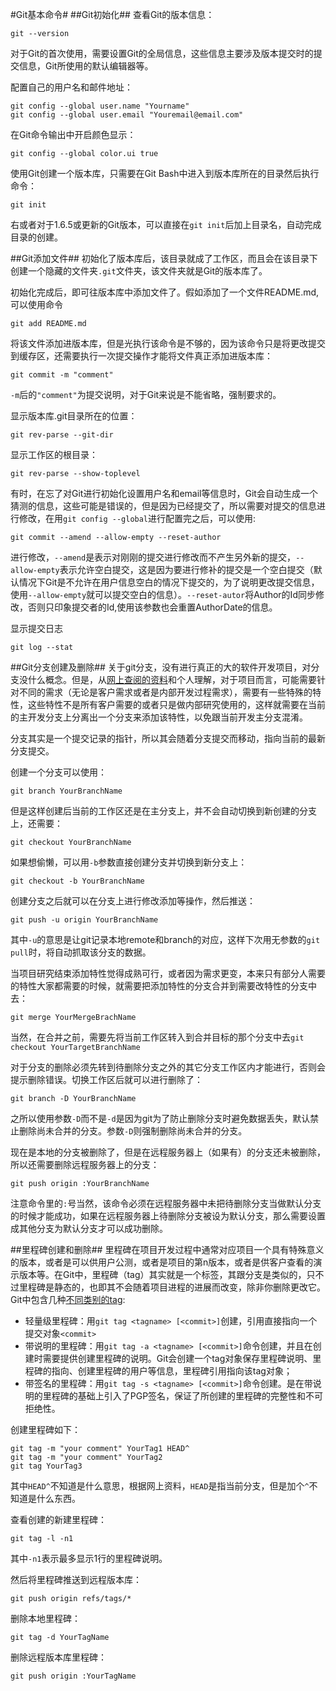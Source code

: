 #Git基本命令#
##Git初始化##
查看Git的版本信息：  

    git --version

对于Git的首次使用，需要设置Git的全局信息，这些信息主要涉及版本提交时的提交信息，Git所使用的默认编辑器等。

配置自己的用户名和邮件地址：

    git config --global user.name "Yourname"
    git config --global user.email "Youremail@email.com"
在Git命令输出中开启颜色显示：  

    git config --global color.ui true

使用Git创建一个版本库，只需要在Git Bash中进入到版本库所在的目录然后执行命令：

    git init

右或者对于1.6.5或更新的Git版本，可以直接在`git init`后加上目录名，自动完成目录的创建。

##Git添加文件##
初始化了版本库后，该目录就成了工作区，而且会在该目录下创建一个隐藏的文件夹`.git`文件夹，该文件夹就是Git的版本库了。

初始化完成后，即可往版本库中添加文件了。假如添加了一个文件README.md,可以使用命令

    git add README.md

将该文件添加进版本库，但是光执行该命令是不够的，因为该命令只是将更改提交到缓存区，还需要执行一次提交操作才能将文件真正添加进版本库：

    git commit -m "comment"

`-m`后的`"comment"`为提交说明，对于Git来说是不能省略，强制要求的。

显示版本库.git目录所在的位置：

    git rev-parse --git-dir

显示工作区的根目录：
    
    git rev-parse --show-toplevel

有时，在忘了对Git进行初始化设置用户名和email等信息时，Git会自动生成一个猜测的信息，这些可能是错误的，但是因为已经提交了，所以需要对提交的信息进行修改，在用`git config --global`进行配置完之后，可以使用:

    git commit --amend --allow-empty --reset-author

进行修改，`--amend`是表示对刚刚的提交进行修改而不产生另外新的提交，`--allow-empty`表示允许空白提交，这是因为要进行修补的提交是一个空白提交（默认情况下Git是不允许在用户信息空白的情况下提交的，为了说明更改提交信息，使用`--allow-empty`就可以提交空白的信息）。`--reset-autor`将Author的Id同步修改，否则只印象提交者的Id,使用该参数也会重置AuthorDate的信息。

显示提交日志  
    
    git log --stat


##Git分支创建及删除##
关于git分支，没有进行真正的大的软件开发项目，对分支没什么概念。但是，从[网上查阅的资料][1]和个人理解，对于项目而言，可能需要针对不同的需求（无论是客户需求或者是内部开发过程需求），需要有一些特殊的特性，这些特性不是所有客户需要的或者只是做内部研究使用的，这样就需要在当前的主开发分支上分离出一个分支来添加该特性，以免跟当前开发主分支混淆。

分支其实是一个提交记录的指针，所以其会随着分支提交而移动，指向当前的最新分支提交。

创建一个分支可以使用：

    git branch YourBranchName

但是这样创建后当前的工作区还是在主分支上，并不会自动切换到新创建的分支上，还需要：

    git checkout YourBranchName

如果想偷懒，可以用`-b`参数直接创建分支并切换到新分支上：

    git checkout -b YourBranchName

创建分支之后就可以在分支上进行修改添加等操作，然后推送：
    
    git push -u origin YourBranchName

其中`-u`的意思是让git记录本地remote和branch的对应，这样下次用无参数的`git pull`时，将自动抓取该分支的数据。

当项目研究结束添加特性觉得成熟可行，或者因为需求更变，本来只有部分人需要的特性大家都需要的时候，就需要把添加特性的分支合并到需要改特性的分支中去：

    git merge YourMergeBrachName

当然，在合并之前，需要先将当前工作区转入到合并目标的那个分支中去`git checkout YourTargetBranchName`

对于分支的删除必须先转到待删除分支之外的其它分支工作区内才能进行，否则会提示删除错误。切换工作区后就可以进行删除了：

    git branch -D YourBranchName

之所以使用参数`-D`而不是`-d`是因为git为了防止删除分支时避免数据丢失，默认禁止删除尚未合并的分支。参数`-D`则强制删除尚未合并的分支。

现在是本地的分支被删除了，但是在远程服务器上（如果有）的分支还未被删除，所以还需要删除远程服务器上的分支：
    
    git push origin :YourBranchName

注意命令里的`:`号当然，该命令必须在远程服务器中未把待删除分支当做默认分支的时候才能成功，如果在远程服务器上待删除分支被设为默认分支，那么需要设置成其他分支为默认分支才可以成功删除。

##里程碑创建和删除##
里程碑在项目开发过程中通常对应项目一个具有特殊意义的版本，或者是可以供用户公测，或者是项目的第n版本，或者是供客户查看的演示版本等。在Git中，里程碑（tag）其实就是一个标签，其跟分支是类似的，只不过里程碑是静态的，也即其不会随着项目进程的进展而改变，除非你删除更改它。Git中包含几种[不同类别的tag][2]:
  
* 轻量级里程碑：用`git tag <tagname> [<commit>]`创建，引用直接指向一个提交对象`<commit>`
* 带说明的里程碑：用`git tag -a <tagname> [<commit>]`命令创建，并且在创建时需要提供创建里程碑的说明。Git会创建一个tag对象保存里程碑说明、里程碑的指向、创建里程碑的用户等信息，里程碑引用指向该tag对象；
* 带签名的里程碑：用`git tag -s <tagname> [<commit>]`命令创建。是在带说明的里程碑的基础上引入了PGP签名，保证了所创建的里程碑的完整性和不可拒绝性。

创建里程碑如下：  

    git tag -m "your comment" YourTag1 HEAD^
    git tag -m "your comment" YourTag2
    git tag YourTag3

其中`HEAD^`不知道是什么意思，根据网上资料，`HEAD`是指当前分支，但是加个`^`不知道是什么东西。

查看创建的新建里程碑：

    git tag -l -n1

其中`-n1`表示最多显示1行的里程碑说明。

然后将里程碑推送到远程版本库：

    git push origin refs/tags/*

删除本地里程碑：

    git tag -d YourTagName

删除远程版本库里程碑：

    git push origin :YourTagName

[1]:http://www.open-open.com/lib/view/open1328069889514.html
[2]:http://www.worldhello.net/gotgithub/03-project-hosting/020-repo-operation.html
